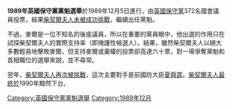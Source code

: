 **1989年英國保守黨黨魁選舉**於1989年12月5日進行，由[英國保守黨](https://zh.wikipedia.org/wiki/英國保守黨 "wikilink")372名國會議員投票，結果[柴契爾夫人未被成功挑戰](https://zh.wikipedia.org/wiki/柴契爾夫人 "wikilink")，繼續出任黨魁。

不過，麥爾是一位不知名的後座議員，所以在重要的黨員眼中，他出選的作用只在試探柴契爾夫人的實際支持率（即掩護性候選人）。結果，雖然柴契爾夫人以絕大多數輕易地擊敗麥爾，但支持麥爾或棄權的投票卻高達六十票，對一場爭奪黨魁和首相職位的選舉來說，並不尋常。

翌年，[柴契爾夫人再次被挑戰](https://zh.wikipedia.org/wiki/柴契爾夫人 "wikilink")，這次主要對手是前國防大臣[夏舜霆](../Page/夏舜霆.md "wikilink")。[柴契爾夫人最終於](https://zh.wikipedia.org/wiki/柴契爾夫人 "wikilink")1990年黯然下台。

[Category:英國保守黨黨魁選舉](https://zh.wikipedia.org/wiki/Category:英國保守黨黨魁選舉 "wikilink")
[Category:1989年12月](https://zh.wikipedia.org/wiki/Category:1989年12月 "wikilink")